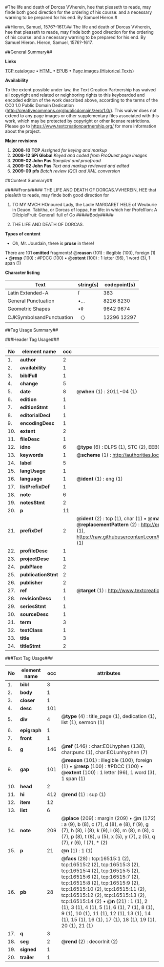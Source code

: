 #The life and death of Dorcas VVherein, hee that pleaseth to reade, may finde both good direction for the ordering of his course: and a necessary warning to be prepared for his end. By Samuel Hieron.#

##Hieron, Samuel, 1576?-1617.##
The life and death of Dorcas VVherein, hee that pleaseth to reade, may finde both good direction for the ordering of his course: and a necessary warning to be prepared for his end. By Samuel Hieron.
Hieron, Samuel, 1576?-1617.

##General Summary##

**Links**

[TCP catalogue](http://www.ota.ox.ac.uk/tcp/)  • 
[HTML](http://tei.it.ox.ac.uk/tcp/Texts-HTML/free/A03/A03302.html)  • 
[EPUB](http://tei.it.ox.ac.uk/tcp/Texts-EPUB/free/A03/A03302.epub) • 
[Page images (Historical Texts)](https://historicaltexts.jisc.ac.uk/eebo-99851245e)

**Availability**

To the extent possible under law, the Text Creation Partnership has waived all copyright and related or neighboring rights to this keyboarded and encoded edition of the work described above, according to the terms of the CC0 1.0 Public Domain Dedication (http://creativecommons.org/publicdomain/zero/1.0/). This waiver does not extend to any page images or other supplementary files associated with this work, which may be protected by copyright or other license restrictions. Please go to https://www.textcreationpartnership.org/ for more information about the project.

**Major revisions**

1. __2008-10__ __TCP__ *Assigned for keying and markup*
1. __2008-12__ __SPi Global__ *Keyed and coded from ProQuest page images*
1. __2009-02__ __John Pas__ *Sampled and proofread*
1. __2009-02__ __John Pas__ *Text and markup reviewed and edited*
1. __2009-09__ __pfs__ *Batch review (QC) and XML conversion*

##Content Summary##

#####Front#####
THE LIFE AND DEATH OF DORCAS.VVHEREIN, HEE that pleaſeth to reade, may finde both good direction for
1. TO MY MVCH HOnoured Lady, the Ladie MARGARET HELE of Weuburie in Deuon.
Tabitha, or Dorcas of Ioppa, her
life: in which her
Profeſſion: A DiſcipleFruit:
Generall full of
Go
#####Body#####

1. THE LIFE AND DEATH OF DORCAS.

**Types of content**

  * Oh, Mr. Jourdain, there is **prose** in there!

There are 101 **omitted** fragments! 
 @__reason__ (101) : illegible (100), foreign (1)  •  @__resp__ (100) : #PDCC (100)  •  @__extent__ (100) : 1 letter (96), 1 word (3), 1 span (1)

**Character listing**


|Text|string(s)|codepoint(s)|
|---|---|---|
|Latin Extended-A|ſ|383|
|General Punctuation|•…|8226 8230|
|Geometric Shapes|▪◊|9642 9674|
|CJKSymbolsandPunctuation|〈〉|12296 12297|

##Tag Usage Summary##

###Header Tag Usage###

|No|element name|occ|attributes|
|---|---|---|---|
|1.|__author__|2||
|2.|__availability__|1||
|3.|__biblFull__|1||
|4.|__change__|5||
|5.|__date__|8| @__when__ (1) : 2011-04 (1)|
|6.|__edition__|1||
|7.|__editionStmt__|1||
|8.|__editorialDecl__|1||
|9.|__encodingDesc__|1||
|10.|__extent__|2||
|11.|__fileDesc__|1||
|12.|__idno__|6| @__type__ (6) : DLPS (1), STC (2), EEBO-CITATION (1), PROQUEST (1), VID (1)|
|13.|__keywords__|1| @__scheme__ (1) : http://authorities.loc.gov/ (1)|
|14.|__label__|5||
|15.|__langUsage__|1||
|16.|__language__|1| @__ident__ (1) : eng (1)|
|17.|__listPrefixDef__|1||
|18.|__note__|6||
|19.|__notesStmt__|2||
|20.|__p__|11||
|21.|__prefixDef__|2| @__ident__ (2) : tcp (1), char (1)  •  @__matchPattern__ (2) : ([0-9\-]+):([0-9IVX]+) (1), (.+) (1)  •  @__replacementPattern__ (2) : http://eebo.chadwyck.com/downloadtiff?vid=$1&page=$2 (1), https://raw.githubusercontent.com/textcreationpartnership/Texts/master/tcpchars.xml#$1 (1)|
|22.|__profileDesc__|1||
|23.|__projectDesc__|1||
|24.|__pubPlace__|2||
|25.|__publicationStmt__|2||
|26.|__publisher__|2||
|27.|__ref__|1| @__target__ (1) : http://www.textcreationpartnership.org/docs/. (1)|
|28.|__revisionDesc__|1||
|29.|__seriesStmt__|1||
|30.|__sourceDesc__|1||
|31.|__term__|3||
|32.|__textClass__|1||
|33.|__title__|3||
|34.|__titleStmt__|2||


###Text Tag Usage###

|No|element name|occ|attributes|
|---|---|---|---|
|1.|__bibl__|3||
|2.|__body__|1||
|3.|__closer__|1||
|4.|__desc__|101||
|5.|__div__|4| @__type__ (4) : title_page (1), dedication (1), list (1), sermon (1)|
|6.|__epigraph__|1||
|7.|__front__|1||
|8.|__g__|146| @__ref__ (146) : char:EOLhyphen (138), char:punc (1), char:EOLunhyphen (7)|
|9.|__gap__|101| @__reason__ (101) : illegible (100), foreign (1)  •  @__resp__ (100) : #PDCC (100)  •  @__extent__ (100) : 1 letter (96), 1 word (3), 1 span (1)|
|10.|__head__|2||
|11.|__hi__|412| @__rend__ (1) : sup (1)|
|12.|__item__|12||
|13.|__list__|6||
|14.|__note__|209| @__place__ (209) : margin (209)  •  @__n__ (172) : a (9), b (8), c (7), d (8), e (8), f (9), g (7), h (8), i (8), k (9), l (8), m (8), n (8), o (7), p (8), t (8), u (5), x (5), y (7), z (5), q (7), r (6), ſ (7), * (2)|
|15.|__p__|21| @__n__ (1) : 1 (1)|
|16.|__pb__|28| @__facs__ (28) : tcp:16515:1 (2), tcp:16515:2 (2), tcp:16515:3 (2), tcp:16515:4 (2), tcp:16515:5 (2), tcp:16515:6 (2), tcp:16515:7 (2), tcp:16515:8 (2), tcp:16515:9 (2), tcp:16515:10 (2), tcp:16515:11 (2), tcp:16515:12 (2), tcp:16515:13 (2), tcp:16515:14 (2)  •  @__n__ (21) : 1 (1), 2 (1), 3 (1), 4 (1), 5 (1), 6 (1), 7 (1), 8 (1), 9 (1), 10 (1), 11 (1), 12 (1), 13 (1), 14 (1), 15 (1), 16 (1), 17 (1), 18 (1), 19 (1), 20 (1), 21 (1)|
|17.|__q__|3||
|18.|__seg__|2| @__rend__ (2) : decorInit (2)|
|19.|__signed__|1||
|20.|__trailer__|1||
